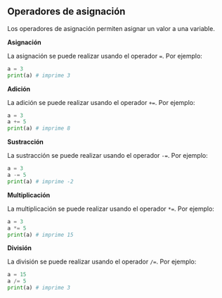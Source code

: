 ## Operadores de asignación

Los operadores de asignación permiten asignar un valor a una variable.

**Asignación**

La asignación se puede realizar usando el operador `=`. Por ejemplo:

```python
a = 3
print(a) # imprime 3
```

**Adición**

La adición se puede realizar usando el operador `+=`. Por ejemplo:

```python
a = 3
a += 5
print(a) # imprime 8
```

**Sustracción**

La sustracción se puede realizar usando el operador `-=`. Por ejemplo:

```python
a = 3
a -= 5
print(a) # imprime -2
```

**Multiplicación**

La multiplicación se puede realizar usando el operador `*=`. Por ejemplo:

```python
a = 3
a *= 5
print(a) # imprime 15
```

**División**

La división se puede realizar usando el operador `/=`. Por ejemplo:

```python
a = 15
a /= 5
print(a) # imprime 3
```